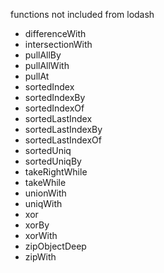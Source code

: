 functions not included from lodash
* differenceWith
* intersectionWith
* pullAllBy
* pullAllWith
* pullAt
* sortedIndex
* sortedIndexBy
* sortedIndexOf
* sortedLastIndex
* sortedLastIndexBy
* sortedLastIndexOf
* sortedUniq
* sortedUniqBy
* takeRightWhile
* takeWhile
* unionWith
* uniqWith
* xor
* xorBy
* xorWith
* zipObjectDeep
* zipWith
